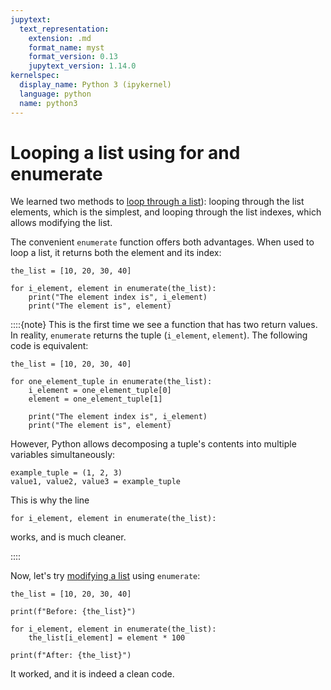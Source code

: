 ```yaml
---
jupytext:
  text_representation:
    extension: .md
    format_name: myst
    format_version: 0.13
    jupytext_version: 1.14.0
kernelspec:
  display_name: Python 3 (ipykernel)
  language: python
  name: python3
---
```


# Looping a list using **for** and **enumerate**

We learned two methods to [loop through a list](python_for_writing_list.md)): looping through the list elements, which is the simplest, and looping through the list indexes, which allows modifying the list.

The convenient `enumerate` function offers both advantages. When used to loop a list, it returns both the element and its index:

```{code-cell} ipython3
the_list = [10, 20, 30, 40]

for i_element, element in enumerate(the_list):
    print("The element index is", i_element)
    print("The element is", element)

```

::::{note}
This is the first time we see a function that has two return values. In reality, `enumerate` returns the tuple (`i_element`, `element`). The following code is equivalent:

```
the_list = [10, 20, 30, 40]

for one_element_tuple in enumerate(the_list):
    i_element = one_element_tuple[0]
    element = one_element_tuple[1]
    
    print("The element index is", i_element)
    print("The element is", element)

```

However, Python allows decomposing a tuple's contents into multiple variables simultaneously:

```
example_tuple = (1, 2, 3)
value1, value2, value3 = example_tuple
```

This is why the line

```
for i_element, element in enumerate(the_list):
```

works, and is much cleaner.

::::

Now, let's try [modifying a list](python_for_writing_list.md) using `enumerate`:

```{code-cell} ipython3
the_list = [10, 20, 30, 40]

print(f"Before: {the_list}")

for i_element, element in enumerate(the_list):
    the_list[i_element] = element * 100

print(f"After: {the_list}")
```

It worked, and it is indeed a clean code.
